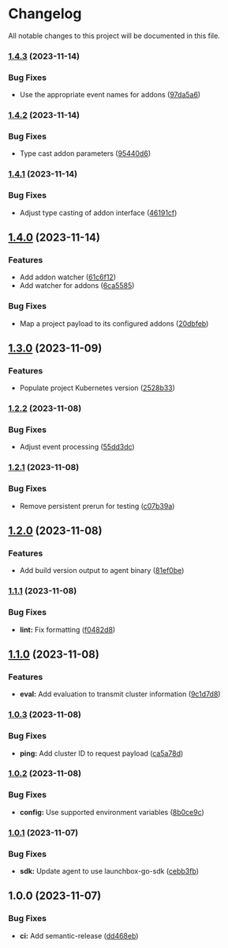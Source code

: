 # Changelog

All notable changes to this project will be documented in this file.

### [1.4.3](https://github.com/launchboxio/agent/compare/v1.4.2...v1.4.3) (2023-11-14)


### Bug Fixes

* Use the appropriate event names for addons ([97da5a6](https://github.com/launchboxio/agent/commit/97da5a6eb3197847343d4bacdcb2ffd8a672d2b1))

### [1.4.2](https://github.com/launchboxio/agent/compare/v1.4.1...v1.4.2) (2023-11-14)


### Bug Fixes

* Type cast addon parameters ([95440d6](https://github.com/launchboxio/agent/commit/95440d606866fb0d3847d260b3b0a5ce2743a560))

### [1.4.1](https://github.com/launchboxio/agent/compare/v1.4.0...v1.4.1) (2023-11-14)


### Bug Fixes

* Adjust type casting of addon interface ([46191cf](https://github.com/launchboxio/agent/commit/46191cf297cde5ff2a4d92e7e6634cb97db827af))

## [1.4.0](https://github.com/launchboxio/agent/compare/v1.3.0...v1.4.0) (2023-11-14)


### Features

* Add addon watcher ([61c6f12](https://github.com/launchboxio/agent/commit/61c6f1253d6801e7fe7128c1a23ff8a8a6960e3e))
* Add watcher for addons ([6ca5585](https://github.com/launchboxio/agent/commit/6ca55854f3bd8ccc6e212a3f378a8c7e5be788ab))


### Bug Fixes

* Map a project payload to its configured addons ([20dbfeb](https://github.com/launchboxio/agent/commit/20dbfeb05690ba927aef69b7cb88068f7f2cf056))

## [1.3.0](https://github.com/launchboxio/agent/compare/v1.2.2...v1.3.0) (2023-11-09)


### Features

* Populate project Kubernetes version ([2528b33](https://github.com/launchboxio/agent/commit/2528b336fc78ff58695e486e704bbaeb7e450e2b))

### [1.2.2](https://github.com/launchboxio/agent/compare/v1.2.1...v1.2.2) (2023-11-08)


### Bug Fixes

* Adjust event processing ([55dd3dc](https://github.com/launchboxio/agent/commit/55dd3dce26dfc899574c90ba8f6f175a953952cb))

### [1.2.1](https://github.com/launchboxio/agent/compare/v1.2.0...v1.2.1) (2023-11-08)


### Bug Fixes

* Remove persistent prerun for testing ([c07b39a](https://github.com/launchboxio/agent/commit/c07b39afa800e7d989bdc53e888625ccc585fcaa))

## [1.2.0](https://github.com/launchboxio/agent/compare/v1.1.1...v1.2.0) (2023-11-08)


### Features

* Add build version output to agent binary ([81ef0be](https://github.com/launchboxio/agent/commit/81ef0beb59859113660b0e6098b4d413a4c40209))

### [1.1.1](https://github.com/launchboxio/agent/compare/v1.1.0...v1.1.1) (2023-11-08)


### Bug Fixes

* **lint:** Fix formatting ([f0482d8](https://github.com/launchboxio/agent/commit/f0482d8d037be291539b57ef070ac1e3f489ae07))

## [1.1.0](https://github.com/launchboxio/agent/compare/v1.0.3...v1.1.0) (2023-11-08)


### Features

* **eval:** Add evaluation to transmit cluster information ([9c1d7d8](https://github.com/launchboxio/agent/commit/9c1d7d82365165252bec56505761ab08e791cdc9))

### [1.0.3](https://github.com/launchboxio/agent/compare/v1.0.2...v1.0.3) (2023-11-08)


### Bug Fixes

* **ping:** Add cluster ID to request payload ([ca5a78d](https://github.com/launchboxio/agent/commit/ca5a78da518b5af722d72754422e273632a912fd))

### [1.0.2](https://github.com/launchboxio/agent/compare/v1.0.1...v1.0.2) (2023-11-08)


### Bug Fixes

* **config:** Use supported environment variables ([8b0ce9c](https://github.com/launchboxio/agent/commit/8b0ce9c901d98e5f315625473f190419c9a63dc1))

### [1.0.1](https://github.com/launchboxio/agent/compare/v1.0.0...v1.0.1) (2023-11-07)


### Bug Fixes

* **sdk:** Update agent to use launchbox-go-sdk ([cebb3fb](https://github.com/launchboxio/agent/commit/cebb3fb1617447bbf6f3bdcd1730afba86cd8939))

## 1.0.0 (2023-11-07)


### Bug Fixes

* **ci:** Add semantic-release ([dd468eb](https://github.com/launchboxio/agent/commit/dd468eb1c5bad18d4824bd78e69e72da7b04e6ff))
